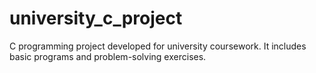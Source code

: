 # university_c_project
C programming project developed for university coursework. It includes basic programs and problem-solving exercises.
